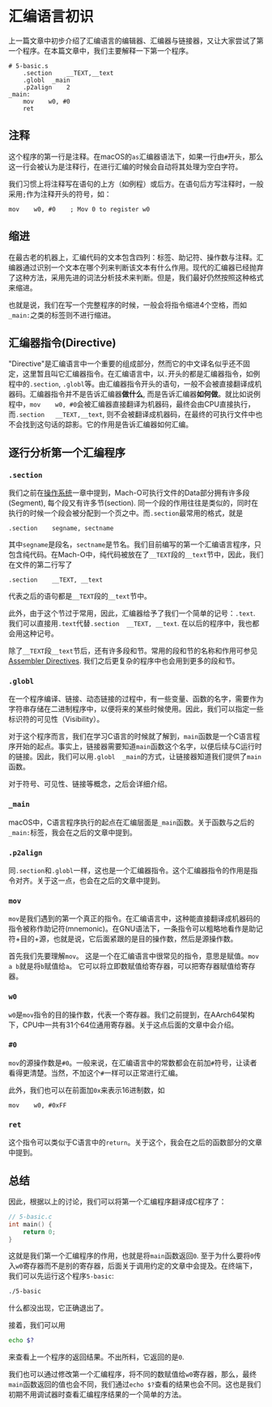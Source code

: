 # 汇编语言初识

上一篇文章中初步介绍了汇编语言的编辑器、汇编器与链接器，又让大家尝试了第一个程序。在本篇文章中，我们主要解释一下第一个程序。

```armasm
# 5-basic.s
    .section    __TEXT,__text
    .globl  _main
    .p2align    2
_main:
    mov    w0, #0
    ret
```

## 注释

这个程序的第一行是注释。在macOS的`as`汇编器语法下，如果一行由`#`开头，那么这一行会被认为是注释行，在进行汇编的时候会自动将其处理为空白字符。

我们习惯上将注释写在语句的上方（如例程）或后方。在语句后方写注释时，一般采用`;`作为注释开头的符号，如：

```armasm
mov    w0, #0    ; Mov 0 to register w0
```

## 缩进

在最古老的机器上，汇编代码的文本包含四列：标签、助记符、操作数与注释。汇编器通过识别一个文本在哪个列来判断该文本有什么作用。现代的汇编器已经抛弃了这种方法，采用先进的词法分析技术来判断。但是，我们最好仍然按照这种格式来缩进。

也就是说，我们在写一个完整程序的时候，一般会将指令缩进4个空格，而如`_main:`之类的标签则不进行缩进。

## 汇编器指令(Directive)

"Directive"是汇编语言中一个重要的组成部分，然而它的中文译名似乎还不固定，这里暂且叫它汇编器指令。在汇编语言中，以`.`开头的都是汇编器指令，如例程中的`.section`, `.globl`等。由汇编器指令开头的语句，一般不会被直接翻译成机器码。汇编器指令并不是告诉汇编器**做什么**, 而是告诉汇编器**如何做**。就比如说例程中，`mov    w0, #0`会被汇编器直接翻译为机器码，最终会由CPU直接执行，而`.section	__TEXT,__text`, 则不会被翻译成机器码，在最终的可执行文件中也不会找到这句话的踪影。它的作用是告诉汇编器如何汇编。

## 逐行分析第一个汇编程序

### `.section`

我们之前在[操作系统](./4-操作系统.md)一章中提到，Mach-O可执行文件的Data部分拥有许多段(Segment), 每个段又有许多节(section). 同一个段的作用往往是类似的，同时在执行的时候一个段会被分配到一个页之中。而`.section`最常用的格式，就是

```armasm
.section    segname, sectname
```

其中`segname`是段名，`sectname`是节名。我们目前编写的第一个汇编语言程序，只包含纯代码。在Mach-O中，纯代码被放在了`__TEXT`段的`__text`节中，因此，我们在文件的第二行写了

```armasm
.section    __TEXT, __text
```

代表之后的语句都是`__TEXT`段的`__text`节中。

此外，由于这个节过于常用，因此，汇编器给予了我们一个简单的记号：`.text`. 我们可以直接用`.text`代替`.section	__TEXT, __text`. 在以后的程序中，我也都会用这种记号。

除了`__TEXT`段`__text`节后，还有许多段和节。常用的段和节的名称和作用可参见[Assembler Directives](https://developer.apple.com/library/archive/documentation/DeveloperTools/Reference/Assembler/040-Assembler_Directives/asm_directives.html). 我们之后更复杂的程序中也会用到更多的段和节。

### `.globl`

在一个程序编译、链接、动态链接的过程中，有一些变量、函数的名字，需要作为字符串存储在二进制程序中，以便将来的某些时候使用。因此，我们可以指定一些标识符的可见性（Visibility）。

对于这个程序而言，我们在学习C语言的时候就了解到，`main`函数是一个C语言程序开始的起点。事实上，链接器需要知道`main`函数这个名字，以便后续与C运行时的链接。因此，我们可以用`.globl  _main`的方式，让链接器知道我们提供了`main`函数。

对于符号、可见性、链接等概念，之后会详细介绍。

### `_main`

macOS中，C语言程序执行的起点在汇编层面是`_main`函数。关于函数与之后的`_main:`标签，我会在之后的文章中提到。

### `.p2align`

同`.section`和`.globl`一样，这也是一个汇编器指令。这个汇编器指令的作用是指令对齐。关于这一点，也会在之后的文章中提到。

### `mov`

`mov`是我们遇到的第一个真正的指令。在汇编语言中，这种能直接翻译成机器码的指令被称作助记符(mnemonic)。在GNU语法下，一条指令可以粗略地看作是助记符+目的+源，也就是说，它后面紧跟的是目的操作数，然后是源操作数。

首先我们先要理解`mov`。 这是一个在汇编语言中很常见的指令，意思是赋值。`mov    a b`就是将`b`赋值给`a`。 它可以将立即数赋值给寄存器，可以把寄存器赋值给寄存器。

### `w0`

`w0`是`mov`指令的目的操作数，代表一个寄存器。我们之前提到，在AArch64架构下，CPU中一共有31个64位通用寄存器。关于这点后面的文章中会介绍。

### `#0`

`mov`的源操作数是`#0`。一般来说，在汇编语言中的常数都会在前加`#`符号，让读者看得更清楚。当然，不加这个`#`一样可以正常进行汇编。

此外，我们也可以在前面加`0x`来表示16进制数，如

```armasm
mov    w0, #0xFF
```

### `ret`

这个指令可以类似于C语言中的`return`。关于这个，我会在之后的函数部分的文章中提到。

## 总结

因此，根据以上的讨论，我们可以将第一个汇编程序翻译成C程序了：

```C
// 5-basic.c
int main() {
    return 0;
}
```

这就是我们第一个汇编程序的作用，也就是将`main`函数返回`0`. 至于为什么要将`0`传入`w0`寄存器而不是别的寄存器，后面关于调用约定的文章中会提及。在终端下，我们可以先运行这个程序`5-basic`:

```bash
./5-basic
```

什么都没出现，它正确退出了。

接着，我们可以用

```bash
echo $?
```

来查看上一个程序的返回结果。不出所料，它返回的是`0`.

我们也可以通过修改第一个汇编程序，将不同的数赋值给`w0`寄存器，那么，最终`main`函数返回的值也会不同，我们通过`echo $?`查看的结果也会不同。这也是我们初期不用调试器时查看汇编程序结果的一个简单的方法。
